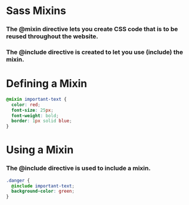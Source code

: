 # Sass Mixins

### The @mixin directive lets you create CSS code that is to be reused throughout the website.

### The @include directive is created to let you use (include) the mixin.

# Defining a Mixin

```scss
@mixin important-text {
  color: red;
  font-size: 25px;
  font-weight: bold;
  border: 1px solid blue;
}
```

# Using a Mixin

### The @include directive is used to include a mixin.

```scss
.danger {
  @include important-text;
  background-color: green;
}
```
